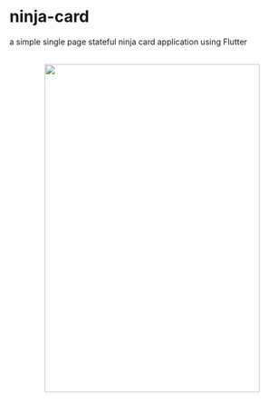 # ninja-card
a simple single page stateful  ninja card application using Flutter<center>
<br><img src="https://github.com/anettaj/ninja_id/assets/58222128/7b8fe2e4-5a55-422a-9ed1-f9bca7559872.png" width="380" height="580">
</center>

